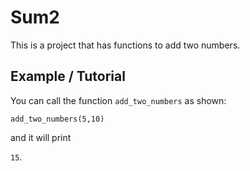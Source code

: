 # Sum2

This is a project that has functions to add two numbers.

## Example / Tutorial

You can call the function `add_two_numbers` as shown:

`add_two_numbers(5,10)`

and it will print

`15`.

